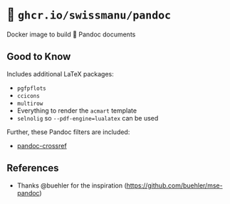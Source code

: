 # 🐳 `ghcr.io/swissmanu/pandoc`

Docker image to build 🐼 Pandoc documents

## Good to Know

Includes additional LaTeX packages:

- `pgfpflots`
- `ccicons`
- `multirow`
- Everything to render the `acmart` template
- `selnolig` so `--pdf-engine=lualatex` can be used

Further, these Pandoc filters are included:

- [pandoc-crossref](https://github.com/lierdakil/pandoc-crossref)

## References

- Thanks @buehler for the inspiration (https://github.com/buehler/mse-pandoc)
